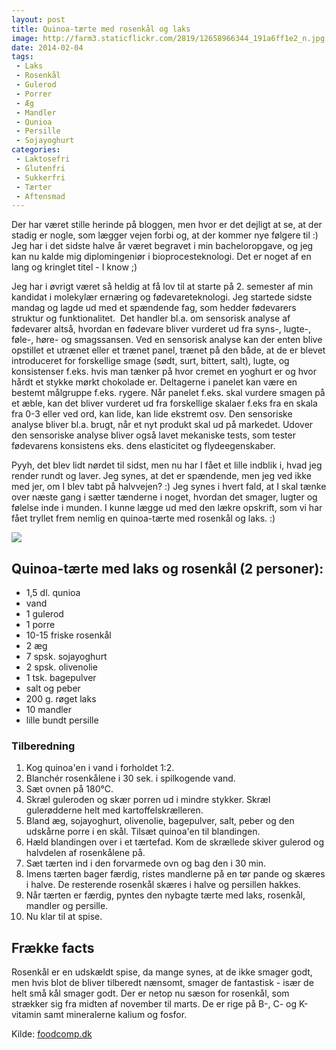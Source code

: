 ```yaml
---
layout: post
title: Quinoa-tærte med rosenkål og laks
image: http://farm3.staticflickr.com/2819/12658966344_191a6ff1e2_n.jpg
date: 2014-02-04
tags:
 - Laks
 - Rosenkål
 - Gulerod
 - Porrer
 - Æg
 - Mandler
 - Qunioa
 - Persille
 - Sojayoghurt
categories:
 - Laktosefri
 - Glutenfri
 - Sukkerfri
 - Tærter
 - Aftensmad
---
```


Der har været stille herinde på bloggen, men hvor er det dejligt at se, at der
stadig er nogle, som lægger vejen forbi og, at der kommer nye følgere til :) Jeg
har i det sidste halve år været begravet i min bacheloropgave, og jeg kan nu
kalde mig diplomingeniør i bioprocesteknologi. Det er noget af en lang og
kringlet titel - I know ;) 

Jeg har i øvrigt været så heldig at få lov til at starte på 2. semester af min
kandidat i molekylær ernæring og fødevareteknologi. Jeg startede sidste mandag
og lagde ud med et spændende fag, som hedder fødevarers struktur og
funktionalitet.  Det handler bl.a. om sensorisk analyse af fødevarer altså,
hvordan en fødevare bliver vurderet ud fra syns-, lugte-, føle-, høre- og
smagssansen. Ved en sensorisk analyse kan der enten blive opstillet et utrænet
eller et trænet panel, trænet på den både, at de er blevet introduceret for
forskellige smage (sødt, surt, bittert, salt), lugte, og konsistenser f.eks.
hvis man tænker på hvor cremet en yoghurt er og hvor hårdt et stykke mørkt
chokolade er. Deltagerne i panelet kan være en bestemt målgruppe f.eks. rygere.
Når panelet f.eks. skal vurdere smagen på et æble, kan det bliver vurderet ud
fra forskellige skalaer f.eks fra en skala fra 0-3 eller ved ord, kan lide, kan
lide ekstremt osv. Den sensoriske analyse bliver bl.a. brugt, når et nyt produkt
skal ud på markedet. Udover den sensoriske analyse bliver også lavet mekaniske
tests, som tester fødevarens konsistens eks. dens elasticitet og
flydeegenskaber. 

Pyyh, det blev lidt nørdet til sidst, men nu har I fået et lille indblik i, hvad
jeg render rundt og laver. Jeg synes, at det er spændende, men jeg ved ikke med
jer, om I blev tabt på halvvejen? :) Jeg synes i hvert fald, at I skal tænke
over næste gang i sætter tænderne i noget, hvordan det smager, lugter og følelse
inde i munden. I kunne lægge ud med den lækre opskrift, som vi har fået tryllet
frem nemlig en quinoa-tærte med rosenkål og laks. :)

![](http://farm3.staticflickr.com/2819/12658966344_191a6ff1e2.jpg)


## Quinoa-tærte med laks og rosenkål (2 personer):
- 1,5 dl. qunioa
- vand
- 1 gulerod
- 1 porre
- 10-15 friske rosenkål
- 2 æg
- 7 spsk. sojayoghurt
- 2 spsk. olivenolie
- 1 tsk. bagepulver 
- salt og peber
- 200 g. røget laks
- 10 mandler
- lille bundt persille


### Tilberedning
1. Kog quinoa'en i vand i forholdet 1:2.
2. Blanchér rosenkålene i 30 sek. i spilkogende vand.
2. Sæt ovnen på 180°C.
3. Skræl guleroden og skær porren ud i mindre stykker. Skræl gulerødderne helt med kartoffelskrælleren.
4. Bland æg, sojayoghurt, olivenolie, bagepulver, salt, peber og den udskårne porre i en skål. Tilsæt quinoa'en til blandingen.
5. Hæld blandingen over i et tærtefad. Kom de skrællede skiver gulerod og halvdelen af rosenkålene på.
6. Sæt tærten ind i den forvarmede ovn og bag den i 30 min.
7. Imens tærten bager færdig, ristes mandlerne på en tør pande og skæres i halve. De resterende rosenkål skæres i halve og persillen hakkes.
8. Når tærten er færdig, pyntes den nybagte tærte med laks, rosenkål, mandler og persille. 
9. Nu klar til at spise.

## Frække facts
Rosenkål er en udskældt spise, da mange synes, at de ikke smager godt, men hvis
blot de bliver tilberedt nænsomt, smager de fantastisk - især de helt små kål
smager godt. Der er netop nu sæson for rosenkål, som strækker sig fra midten af
november til marts. De er rige på B-, C- og K-vitamin samt mineralerne kalium og
fosfor.

Kilde: [foodcomp.dk](http://www.foodcomp.dk/)
